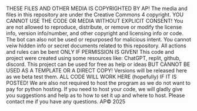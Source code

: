 THESE FILES AND OTHER MEDIA IS COPYRIGHTED BY AP! The media and files in this repository are under the Creative Commons 4 copyright. YOU CANNOT USE THE CODE OR MEDIA WITHOUT EXPLICIT CONSENT! You are not allowed to reproduce, distribute, or remove or modify the license info, version info/number, and other copyright and licensing info or code. The bot can also not be used or repurposed for malicious intent. You cannot veiw hidden info or secret documents related to this repository. All actions and rules can be bent ONLY IF PERMISSION IS GIVEN! This code and project were created using some resources like: ChatGPT, replit, github, discord. This project can be used for free as help or ideas BUT CANNOT BE USED AS A TEMPLATE OR A DIRECT COPY! Versions will be released here as we beta test them. ALL CODE WILL WORK HERE (hopefully) IF IT IS POSTED! We are also not required to host the program as we do not want to pay for python hosting. If you need to host your code, we will gladly give you suggestions and help as to how to set it up and where to host. Please contact me if you have any questions. AP© 2025 
